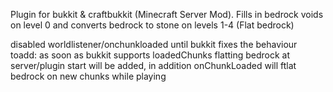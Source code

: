 Plugin for bukkit & craftbukkit (Minecraft Server Mod). Fills in bedrock voids on level 0 and converts bedrock to stone on levels 1-4 (Flat bedrock)

disabled worldlistener/onchunkloaded until bukkit fixes the behaviour
toadd: as soon as bukkit supports loadedChunks flatting bedrock at server/plugin start will be added, in addition onChunkLoaded will ftlat bedrock on new chunks while playing
